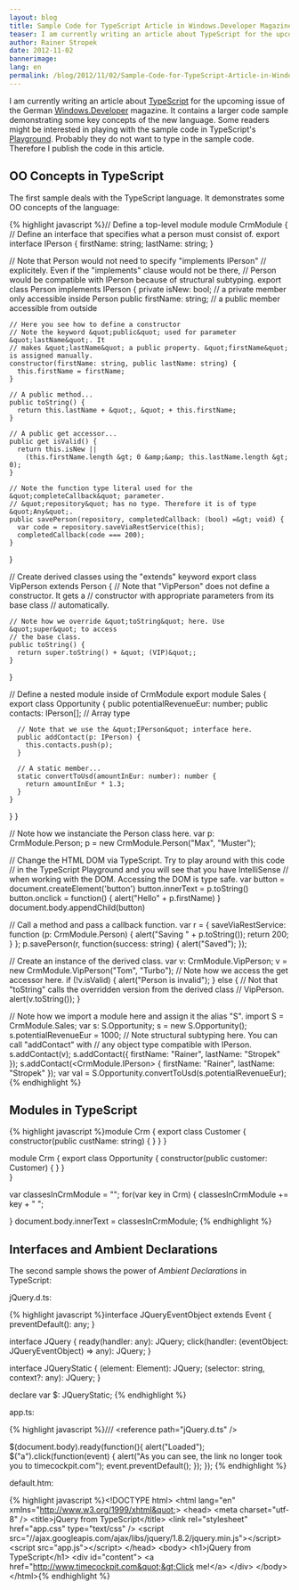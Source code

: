 ```yaml
---
layout: blog
title: Sample Code for TypeScript Article in Windows.Developer Magazine
teaser: I am currently writing an article about TypeScript for the upcoming issue of the German Windows.Developer magazine. It contains a larger code sample demonstrating some key concepts of the new language. 
author: Rainer Stropek
date: 2012-11-02
bannerimage: 
lang: en
permalink: /blog/2012/11/02/Sample-Code-for-TypeScript-Article-in-WindowsDeveloper-Magazine
---
```


<p xmlns="http://www.w3.org/1999/xhtml">I am currently writing an article about <a href="http://www.typescriptlang.org" target="_blank">TypeScript</a> for the upcoming issue of the German <a href="http://it-republik.de/dotnet/windowsdeveloper-ausgaben" target="_blank">Windows.Developer</a> magazine. It contains a larger code sample demonstrating some key concepts of the new language. Some readers might be interested in playing with the sample code in TypeScript's <a href="http://www.typescriptlang.org/Playground/" target="_blank">Playground</a>. Probably they do not want to type in the sample code. Therefore I publish the code in this article.</p><h2 xmlns="http://www.w3.org/1999/xhtml">OO Concepts in TypeScript</h2><p xmlns="http://www.w3.org/1999/xhtml">The first sample deals with the TypeScript language. It demonstrates some OO concepts of the language:</p>{% highlight javascript %}// Define a top-level module
module CrmModule {
  // Define an interface that specifies what a person must consist of.
  export interface IPerson {
    firstName: string;
    lastName: string;
  }
  
  // Note that Person would not need to specify &quot;implements IPerson&quot; 
  // explicitely. Even if the &quot;implements&quot; clause would not be there, 
  // Person would be compatible with IPerson because of structural subtyping.
  export class Person implements IPerson {
    private isNew: bool;       // a private member only accessible inside Person
    public firstName: string;  // a public member accessible from outside
    
    // Here you see how to define a constructor
    // Note the keyword &quot;public&quot; used for parameter &quot;lastName&quot;. It 
    // makes &quot;lastName&quot; a public property. &quot;firstName&quot; is assigned manually.
    constructor(firstName: string, public lastName: string) {
      this.firstName = firstName;
    }
    
    // A public method...
    public toString() {
      return this.lastName + &quot;, &quot; + this.firstName;
    }
    
    // A public get accessor...
    public get isValid() {
      return this.isNew || 
        (this.firstName.length &gt; 0 &amp;&amp; this.lastName.length &gt; 0);
    }
    
    // Note the function type literal used for the &quot;completeCallback&quot; parameter.
    // &quot;repository&quot; has no type. Therefore it is of type &quot;Any&quot;.
    public savePerson(repository, completedCallback: (bool) =&gt; void) {
      var code = repository.saveViaRestService(this);
      completedCallback(code === 200);
    }
  }
  
  // Create derived classes using the &quot;extends&quot; keyword
  export class VipPerson extends Person {
    // Note that &quot;VipPerson&quot; does not define a constructor. It gets a
    // constructor with appropriate parameters from its base class
    // automatically.
    
    // Note how we override &quot;toString&quot; here. Use &quot;super&quot; to access 
    // the base class.
    public toString() {
      return super.toString() + &quot; (VIP)&quot;;
    }
  }
  
  // Define a nested module inside of CrmModule
  export module Sales {
    export class Opportunity {
      public potentialRevenueEur: number;
      public contacts: IPerson[];      // Array type
      
      // Note that we use the &quot;IPerson&quot; interface here.
      public addContact(p: IPerson) {
        this.contacts.push(p);
      }
      
      // A static member...
      static convertToUsd(amountInEur: number): number {
        return amountInEur * 1.3;
      }
    }
  }
}

// Note how we instanciate the Person class here.
var p: CrmModule.Person;
p = new CrmModule.Person(&quot;Max&quot;, &quot;Muster&quot;);

// Change the HTML DOM via TypeScript. Try to play around with this code
// in the TypeScript Playground and you will see that you have IntelliSense
// when working with the DOM. Accessing the DOM is type safe.
var button = document.createElement('button')
button.innerText = p.toString()
button.onclick = function() {
  alert(&quot;Hello&quot; + p.firstName)
}
document.body.appendChild(button)

// Call a method and pass a callback function.
var r = { 
  saveViaRestService: function (p: CrmModule.Person) {
    alert(&quot;Saving &quot; + p.toString());
    return 200;
  }
};
p.savePerson(r, function(success: string) { alert(&quot;Saved&quot;); });

// Create an instance of the derived class.
var v: CrmModule.VipPerson;
v = new CrmModule.VipPerson(&quot;Tom&quot;, &quot;Turbo&quot;);
// Note how we access the get accessor here.
if (!v.isValid) {
  alert(&quot;Person is invalid&quot;);
}
else {
  // Not that &quot;toString&quot; calls the overridden version from the derived class
  // VipPerson.
  alert(v.toString());
}

// Note how we import a module here and assign it the alias &quot;S&quot;.
import S = CrmModule.Sales;
var s: S.Opportunity;
s = new S.Opportunity();
s.potentialRevenueEur = 1000;
// Note structural subtyping here. You can call &quot;addContact&quot; with 
// any object type compatible with IPerson.
s.addContact(v);
s.addContact({ firstName: &quot;Rainer&quot;, lastName: &quot;Stropek&quot; });
s.addContact(&lt;CrmModule.IPerson&gt; { firstName: &quot;Rainer&quot;, lastName: &quot;Stropek&quot; });
var val = S.Opportunity.convertToUsd(s.potentialRevenueEur);
{% endhighlight %}<h2 xmlns="http://www.w3.org/1999/xhtml">Modules in TypeScript</h2>{% highlight javascript %}module Crm {
    export class Customer {
        constructor(public custName: string) {
        }
    }
}

module Crm {
    export class Opportunity {
        constructor(public customer: Customer) {
        }
    }    
}

var classesInCrmModule = &quot;&quot;;
for(var key in Crm)
{
     classesInCrmModule += key + &quot; &quot;;
     
}
document.body.innerText = classesInCrmModule;
{% endhighlight %}<h2 xmlns="http://www.w3.org/1999/xhtml">Interfaces and Ambient Declarations</h2><p xmlns="http://www.w3.org/1999/xhtml">The second sample shows the power of <em>Ambient Declarations</em> in TypeScript:</p><p xmlns="http://www.w3.org/1999/xhtml">jQuery.d.ts:</p>{% highlight javascript %}interface JQueryEventObject extends Event {
  preventDefault(): any;
}

interface JQuery {
  ready(handler: any): JQuery;
  click(handler: (eventObject: JQueryEventObject) =&gt; any): JQuery;
}

interface JQueryStatic {
  (element: Element): JQuery;
  (selector: string, context?: any): JQuery;
}

declare var $: JQueryStatic;
{% endhighlight %}<p xmlns="http://www.w3.org/1999/xhtml">app.ts:</p>{% highlight javascript %}/// &lt;reference path=&quot;jQuery.d.ts&quot; /&gt;

$(document.body).ready(function(){
    alert(&quot;Loaded&quot;);
    $(&quot;a&quot;).click(function(event) {
        alert(&quot;As you can see, the link no longer took you to timecockpit.com&quot;);
        event.preventDefault();
   });
});
{% endhighlight %}<p xmlns="http://www.w3.org/1999/xhtml">default.htm:</p>{% highlight javascript %}&lt;!DOCTYPE html&gt;
&lt;html lang=&quot;en&quot; xmlns=&quot;http://www.w3.org/1999/xhtml&quot;&gt;
&lt;head&gt;
    &lt;meta charset=&quot;utf-8&quot; /&gt;
    &lt;title&gt;jQuery from TypeScript&lt;/title&gt;
    &lt;link rel=&quot;stylesheet&quot; href=&quot;app.css&quot; type=&quot;text/css&quot; /&gt;
    &lt;script src=&quot;//ajax.googleapis.com/ajax/libs/jquery/1.8.2/jquery.min.js&quot;&gt;&lt;/script&gt;
    &lt;script src=&quot;app.js&quot;&gt;&lt;/script&gt;
&lt;/head&gt;
&lt;body&gt;
    &lt;h1&gt;jQuery from TypeScript&lt;/h1&gt;
    &lt;div id=&quot;content&quot;&gt;
        &lt;a href=&quot;http://www.timecockpit.com&quot;&gt;Click me!&lt;/a&gt;
    &lt;/div&gt;
&lt;/body&gt;
&lt;/html&gt;{% endhighlight %}